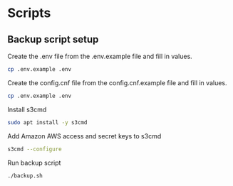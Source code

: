 # Scripts

## Backup script setup

Create the .env file from the .env.example file and fill in values.

```sh
cp .env.example .env
```

Create the config.cnf file from the config.cnf.example file and fill in values.

```sh
cp .env.example .env
```

Install s3cmd

```sh
sudo apt install -y s3cmd
```

Add Amazon AWS access and secret keys to s3cmd

```sh
s3cmd --configure
```

Run backup script

```sh
./backup.sh
```